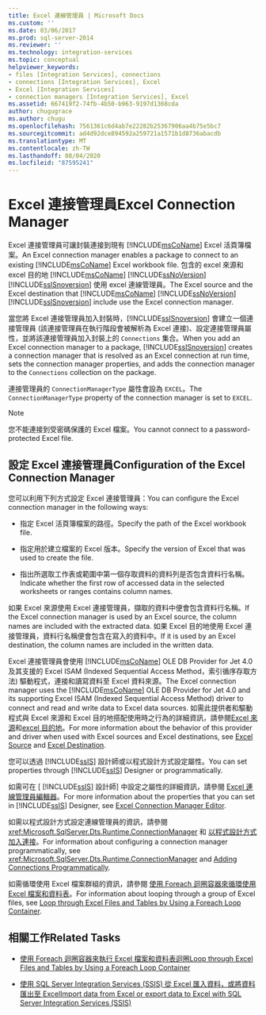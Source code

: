 ```yaml
---
title: Excel 連線管理員 | Microsoft Docs
ms.custom: ''
ms.date: 03/06/2017
ms.prod: sql-server-2014
ms.reviewer: ''
ms.technology: integration-services
ms.topic: conceptual
helpviewer_keywords:
- files [Integration Services], connections
- connections [Integration Services], Excel
- Excel [Integration Services]
- connection managers [Integration Services], Excel
ms.assetid: 667419f2-74fb-4b50-b963-9197d1368cda
author: chugugrace
ms.author: chugu
ms.openlocfilehash: 7561361c6d4ab7e22282b25367906aa4b75e5bc7
ms.sourcegitcommit: ad4d92dce894592a259721a1571b1d8736abacdb
ms.translationtype: MT
ms.contentlocale: zh-TW
ms.lasthandoff: 08/04/2020
ms.locfileid: "87595241"
---
```

# <a name="excel-connection-manager"></a><span data-ttu-id="2c8f5-102">Excel 連接管理員</span><span class="sxs-lookup"><span data-stu-id="2c8f5-102">Excel Connection Manager</span></span>
  <span data-ttu-id="2c8f5-103">Excel 連接管理員可讓封裝連接到現有 [!INCLUDE[msCoName](../../includes/msconame-md.md)] Excel 活頁簿檔案。</span><span class="sxs-lookup"><span data-stu-id="2c8f5-103">An Excel connection manager enables a package to connect to an existing [!INCLUDE[msCoName](../../includes/msconame-md.md)] Excel workbook file.</span></span> <span data-ttu-id="2c8f5-104">包含的 excel 來源和 excel 目的地 [!INCLUDE[msCoName](../../includes/msconame-md.md)] [!INCLUDE[ssNoVersion](../../includes/ssnoversion-md.md)] [!INCLUDE[ssISnoversion](../../includes/ssisnoversion-md.md)] 使用 excel 連線管理員。</span><span class="sxs-lookup"><span data-stu-id="2c8f5-104">The Excel source and the Excel destination that [!INCLUDE[msCoName](../../includes/msconame-md.md)] [!INCLUDE[ssNoVersion](../../includes/ssnoversion-md.md)] [!INCLUDE[ssISnoversion](../../includes/ssisnoversion-md.md)] include use the Excel connection manager.</span></span>  
  
 <span data-ttu-id="2c8f5-105">當您將 Excel 連接管理員加入封裝時，[!INCLUDE[ssISnoversion](../../includes/ssisnoversion-md.md)] 會建立一個連接管理員 (該連接管理員在執行階段會被解析為 Excel 連接)、設定連接管理員屬性，並將該連接管理員加入封裝上的 `Connections` 集合。</span><span class="sxs-lookup"><span data-stu-id="2c8f5-105">When you add an Excel connection manager to a package, [!INCLUDE[ssISnoversion](../../includes/ssisnoversion-md.md)] creates a connection manager that is resolved as an Excel connection at run time, sets the connection manager properties, and adds the connection manager to the `Connections` collection on the package.</span></span>  
  
 <span data-ttu-id="2c8f5-106">連接管理員的 `ConnectionManagerType` 屬性會設為 `EXCEL`。</span><span class="sxs-lookup"><span data-stu-id="2c8f5-106">The `ConnectionManagerType` property of the connection manager is set to `EXCEL`.</span></span>  
  
> [!NOTE]  
>  <span data-ttu-id="2c8f5-107">您不能連接到受密碼保護的 Excel 檔案。</span><span class="sxs-lookup"><span data-stu-id="2c8f5-107">You cannot connect to a password-protected Excel file.</span></span>  
  
## <a name="configuration-of-the-excel-connection-manager"></a><span data-ttu-id="2c8f5-108">設定 Excel 連接管理員</span><span class="sxs-lookup"><span data-stu-id="2c8f5-108">Configuration of the Excel Connection Manager</span></span>  
 <span data-ttu-id="2c8f5-109">您可以利用下列方式設定 Excel 連接管理員：</span><span class="sxs-lookup"><span data-stu-id="2c8f5-109">You can configure the Excel connection manager in the following ways:</span></span>  
  
-   <span data-ttu-id="2c8f5-110">指定 Excel 活頁簿檔案的路徑。</span><span class="sxs-lookup"><span data-stu-id="2c8f5-110">Specify the path of the Excel workbook file.</span></span>  
  
-   <span data-ttu-id="2c8f5-111">指定用於建立檔案的 Excel 版本。</span><span class="sxs-lookup"><span data-stu-id="2c8f5-111">Specify the version of Excel that was used to create the file.</span></span>  
  
-   <span data-ttu-id="2c8f5-112">指出所選取工作表或範圍中第一個存取資料的資料列是否包含資料行名稱。</span><span class="sxs-lookup"><span data-stu-id="2c8f5-112">Indicate whether the first row of accessed data in the selected worksheets or ranges contains column names.</span></span>  
  
 <span data-ttu-id="2c8f5-113">如果 Excel 來源使用 Excel 連接管理員，擷取的資料中便會包含資料行名稱。</span><span class="sxs-lookup"><span data-stu-id="2c8f5-113">If the Excel connection manager is used by an Excel source, the column names are included with the extracted data.</span></span> <span data-ttu-id="2c8f5-114">如果 Excel 目的地使用 Excel 連接管理員，資料行名稱便會包含在寫入的資料中。</span><span class="sxs-lookup"><span data-stu-id="2c8f5-114">If it is used by an Excel destination, the column names are included in the written data.</span></span>  
  
 <span data-ttu-id="2c8f5-115">Excel 連接管理員會使用 [!INCLUDE[msCoName](../../includes/msconame-md.md)] OLE DB Provider for Jet 4.0 及其支援的 Excel ISAM (Indexed Sequential Access Method，索引循序存取方法) 驅動程式，連接和讀寫資料至 Excel 資料來源。</span><span class="sxs-lookup"><span data-stu-id="2c8f5-115">The Excel connection manager uses the [!INCLUDE[msCoName](../../includes/msconame-md.md)] OLE DB Provider for Jet 4.0 and its supporting Excel ISAM (Indexed Sequential Access Method) driver to connect and read and write data to Excel data sources.</span></span> <span data-ttu-id="2c8f5-116">如需此提供者和驅動程式與 Excel 來源和 Excel 目的地搭配使用時之行為的詳細資訊，請參閱[Excel 來源](../data-flow/excel-source.md)和[excel 目的地](../data-flow/excel-destination.md)。</span><span class="sxs-lookup"><span data-stu-id="2c8f5-116">For more information about the behavior of this provider and driver when used with Excel sources and Excel destinations, see [Excel Source](../data-flow/excel-source.md) and [Excel Destination](../data-flow/excel-destination.md).</span></span>  
  
 <span data-ttu-id="2c8f5-117">您可以透過 [!INCLUDE[ssIS](../../includes/ssis-md.md)] 設計師或以程式設計方式設定屬性。</span><span class="sxs-lookup"><span data-stu-id="2c8f5-117">You can set properties through [!INCLUDE[ssIS](../../includes/ssis-md.md)] Designer or programmatically.</span></span>  
  
 <span data-ttu-id="2c8f5-118">如需可在 [ [!INCLUDE[ssIS](../../includes/ssis-md.md)] 設計師] 中設定之屬性的詳細資訊，請參閱 [Excel 連線管理員編輯器](../excel-connection-manager-editor.md)。</span><span class="sxs-lookup"><span data-stu-id="2c8f5-118">For more information about the properties that you can set in [!INCLUDE[ssIS](../../includes/ssis-md.md)] Designer, see [Excel Connection Manager Editor](../excel-connection-manager-editor.md).</span></span>  
  
 <span data-ttu-id="2c8f5-119">如需以程式設計方式設定連線管理員的資訊，請參閱 <xref:Microsoft.SqlServer.Dts.Runtime.ConnectionManager> 和 [以程式設計方式加入連接](../building-packages-programmatically/adding-connections-programmatically.md)。</span><span class="sxs-lookup"><span data-stu-id="2c8f5-119">For information about configuring a connection manager programmatically, see <xref:Microsoft.SqlServer.Dts.Runtime.ConnectionManager> and [Adding Connections Programmatically](../building-packages-programmatically/adding-connections-programmatically.md).</span></span>  
  
 <span data-ttu-id="2c8f5-120">如需循環使用 Excel 檔案群組的資訊，請參閱 [使用 Foreach 迴圈容器來循環使用 Excel 檔案和資料表](../control-flow/foreach-loop-container.md)。</span><span class="sxs-lookup"><span data-stu-id="2c8f5-120">For information about looping through a group of Excel files, see [Loop through Excel Files and Tables by Using a Foreach Loop Container](../control-flow/foreach-loop-container.md).</span></span>  
  
## <a name="related-tasks"></a><span data-ttu-id="2c8f5-121">相關工作</span><span class="sxs-lookup"><span data-stu-id="2c8f5-121">Related Tasks</span></span>  
  
-   [<span data-ttu-id="2c8f5-122">使用 Foreach 迴圈容器來執行 Excel 檔案和資料表迴圈</span><span class="sxs-lookup"><span data-stu-id="2c8f5-122">Loop through Excel Files and Tables by Using a Foreach Loop Container</span></span>](../control-flow/foreach-loop-container.md)  
  
-   [<span data-ttu-id="2c8f5-123">使用 SQL Server Integration Services (SSIS) 從 Excel 匯入資料，或將資料匯出至 Excel</span><span class="sxs-lookup"><span data-stu-id="2c8f5-123">Import data from Excel or export data to Excel with SQL Server Integration Services (SSIS)</span></span>](../load-data-to-from-excel-with-ssis.md)
  
  
